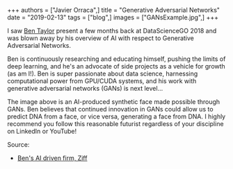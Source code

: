 +++
authors = ["Javier Orraca",]
title = "Generative Adversarial Networks"
date = "2019-02-13"
tags = ["blog",]
images = ["GANsExample.jpg",]
+++

I saw [Ben Taylor](https://www.linkedin.com/in/bentaylordata/) present a few months back at DataScienceGO 2018 and was blown away by his overview of AI with respect to Generative Adversarial Networks.
<!--more-->
Ben is continuously researching and educating himself, pushing the limits of deep learning, and he's an advocate of side projects as a vehicle for growth (as am I!). Ben is super passionate about data science, harnessing computational power from GPU/CUDA systems, and his work with generative adversarial networks (GANs) is next level...

The image above is an AI-produced synthetic face made possible through GANs. Ben believes that continued innovation in GANs could allow us to predict DNA from a face, or vice versa, generating a face from DNA. I highly recommend you follow this reasonable futurist regardless of your discipline on LinkedIn or YouTube!

Source:

* [Ben's AI driven firm, Ziff](http://ziff.ai/)
